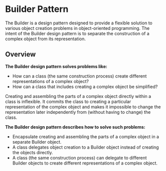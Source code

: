 # Builder Pattern

The Builder is a design pattern designed to provide a flexible solution to various object creation problems in object-oriented programming. The intent of the Builder design pattern is to separate the construction of a complex object from its representation.

## Overview

**The Builder design pattern solves problems like:**

- How can a class (the same construction process) create different representations of a complex object?
- How can a class that includes creating a complex object be simplified?

Creating and assembling the parts of a complex object directly within a class is inflexible. It commits the class to creating a particular representation of the complex object and makes it impossible to change the representation later independently from (without having to change) the class.

**The Builder design pattern describes how to solve such problems:**

- Encapsulate creating and assembling the parts of a complex object in a separate Builder object.
- A class delegates object creation to a Builder object instead of creating the objects directly.
- A class (the same construction process) can delegate to different Builder objects to create different representations of a complex object.

